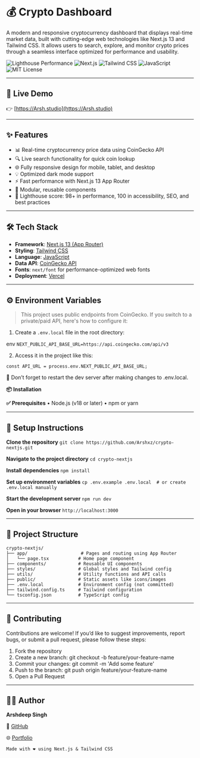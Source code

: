 # 💰 Crypto Dashboard

A modern and responsive cryptocurrency dashboard that displays real-time market data, built with cutting-edge web technologies like Next.js 13 and Tailwind CSS. It allows users to search, explore, and monitor crypto prices through a seamless interface optimized for performance and usability.

![Lighthouse Performance](https://img.shields.io/badge/Performance-98%2B-brightgreen?logo=lighthouse&style=flat-square)
![Next.js](https://img.shields.io/badge/Next.js-13-blue?logo=next.js&style=flat-square)
![Tailwind CSS](https://img.shields.io/badge/TailwindCSS-Enabled-38B2AC?logo=tailwind-css&style=flat-square)
![JavaScript](https://img.shields.io/badge/JavaScript-Enabled-F7DF1E?logo=javascript&logoColor=000&style=flat-square)
![MIT License](https://img.shields.io/github/license/Arshxz/crypto-nextjs?style=flat-square)

---

## 🚀 Live Demo

👉 [https://Arsh.studio](https://Arsh.studio)

---

## ✨ Features

- 📊 Real-time cryptocurrency price data using CoinGecko API
- 🔍 Live search functionality for quick coin lookup
- 🌐 Fully responsive design for mobile, tablet, and desktop
- 💡 Optimized dark mode support
- ⚡ Fast performance with Next.js 13 App Router
- 🧩 Modular, reusable components
- 🎯 Lighthouse score: 98+ in performance, 100 in accessibility, SEO, and best practices

---

## 🛠️ Tech Stack

- **Framework**: [Next.js 13 (App Router)](https://nextjs.org/docs/app)
- **Styling**: [Tailwind CSS](https://tailwindcss.com/)
- **Language**: [JavaScript](https://developer.mozilla.org/en-US/docs/Web/JavaScript)
- **Data API**: [CoinGecko API](https://www.coingecko.com/en/api)
- **Fonts**: `next/font` for performance-optimized web fonts
- **Deployment**: [Vercel](https://vercel.com/)

---

## ⚙️ Environment Variables

> This project uses public endpoints from CoinGecko. If you switch to a private/paid API, here's how to configure it:

1. Create a `.env.local` file in the root directory:

env
`NEXT_PUBLIC_API_BASE_URL=https://api.coingecko.com/api/v3`

2. Access it in the project like this:

`const API_URL = process.env.NEXT_PUBLIC_API_BASE_URL;`


🔁 Don’t forget to restart the dev server after making changes to .env.local.

**📦 Installation**

**✅ Prerequisites**
	•	Node.js (v18 or later)
	•	npm or yarn

 ---

## 🔧 Setup Instructions
**Clone the repository**
`git clone https://github.com/Arshxz/crypto-nextjs.git`

**Navigate to the project directory**
`cd crypto-nextjs`

**Install dependencies**
`npm install`

**Set up environment variables**
`cp .env.example .env.local  # or create .env.local manually`

**Start the development server**
`npm run dev`

**Open in your browser**
`http://localhost:3000`

---

## 📂 Project Structure
```
crypto-nextjs/
├── app/                    # Pages and routing using App Router
│   └── page.tsx           # Home page component
├── components/            # Reusable UI components
├── styles/                # Global styles and Tailwind config
├── utils/                 # Utility functions and API calls
├── public/                # Static assets like icons/images
├── .env.local             # Environment config (not committed)
├── tailwind.config.ts     # Tailwind configuration
└── tsconfig.json          # TypeScript config
```

---

## 🤝 Contributing
Contributions are welcome! If you’d like to suggest improvements, report bugs, or submit a pull request, please follow these steps:
1. Fork the repository
2. Create a new branch: git checkout -b feature/your-feature-name
3. Commit your changes: git commit -m 'Add some feature'
4. Push to the branch: git push origin feature/your-feature-name
5. Open a Pull Request

---

## 🙋‍♂️ Author

**Arshdeep Singh**

📍 [GitHub](https://github.com/Arshxz)

🌐 [Portfolio](http://github.com/arshxz/)

`Made with ❤️ using Next.js & Tailwind CSS`
